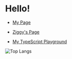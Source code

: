 # Hello!

* [My Page](https://c0d3-5t3w.github.io/)


* [Ziggy's Page](https://c0d3-5t3w.github.io/Ziggy/)

* [My TypeScript Playground](https://c0d3-5t3w.github.io/forFun/)
    
![Top Langs](https://github-readme-stats.vercel.app/api/top-langs/?username=c0d3-5t3w&layout=compact) 

